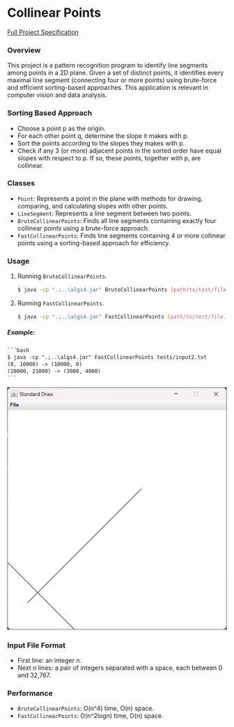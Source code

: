 # Collinear Points

[Full Project Specification](https://coursera.cs.princeton.edu/algs4/assignments/collinear/specification.php)

### Overview
This project is a pattern recognition program to identify line segments among points in a 2D plane. Given a set of distinct points, it identifies every maximal line segment (connecting four or more points) using brute-force and efficient sorting-based approaches. This application is relevant in computer vision and data analysis.

### Sorting Based Approach
- Choose a point p as the origin.
- For each other point q, determine the slope it makes with p.
- Sort the points according to the slopes they makes with p.
- Check if any 3 (or more) adjacent points in the sorted order have equal slopes with respect to p. If so, these points, together with p, are collinear.

### Classes
- `Point`: Represents a point in the plane with methods for drawing, comparing, and calculating slopes with other points.
- `LineSegment`: Represents a line segment between two points.
- `BruteCollinearPoints`: Finds all line segments containing exactly four collinear points using a brute-force approach.
- `FastCollinearPoints`: Finds line segments containing 4 or more collinear points using a sorting-based approach for efficiency.

### Usage
1. Running `BruteCollinearPoints`.
    ```bash
    $ java -cp ".;..\algs4.jar" BruteCollinearPoints [path/to/test/file.txt]
    ```
2. Running `FastCollinearPoints`.
    ```bash
    $ java -cp ".;..\algs4.jar" FastCollinearPoints [path/to/test/file.txt]
    ```
##### Example:
    ```bash
    $ java -cp ".;..\algs4.jar" FastCollinearPoints tests/input2.txt 
    (0, 10000) -> (10000, 0)
    (20000, 21000) -> (3000, 4000)
    ```
![Standard Draw](image.png)

### Input File Format
- First line: an integer n.
- Next n lines: a pair of integers separated with a space, each between 0 and 32,767.

### Performance
- `BruteCollinearPoints`: O(n^4) time, O(n) space.
- `FastCollinearPoints`: O(n^2logn) time, O(n) space.
